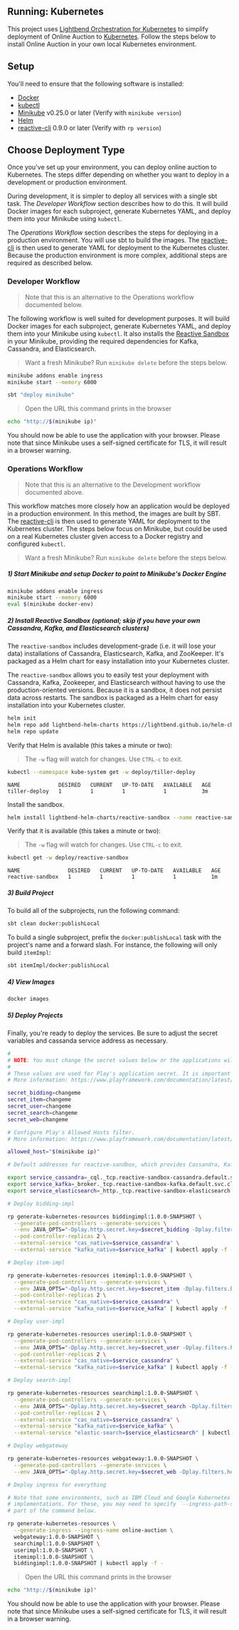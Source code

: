 ## Running: Kubernetes

This project uses [Lightbend Orchestration for Kubernetes](https://developer.lightbend.com/docs/lightbend-orchestration-kubernetes/latest/) to simplify deployment of Online Auction to [Kubernetes](https://kubernetes.io/). Follow the steps below to install Online Auction in your own local Kubernetes environment.

## Setup

You'll need to ensure that the following software is installed:

* [Docker](https://www.docker.com/)
* [kubectl](https://kubernetes.io/docs/tasks/tools/install-kubectl)
* [Minikube](https://github.com/kubernetes/minikube) v0.25.0 or later (Verify with `minikube version`)
* [Helm](https://github.com/kubernetes/helm)
* [reactive-cli](https://developer.lightbend.com/docs/reactive-platform-tooling/latest/cli-installation.html#install-the-cli) 0.9.0 or later (Verify with `rp version`)

## Choose Deployment Type

Once you've set up your environment, you can deploy online auction to Kubernetes. The steps differ depending on whether you want to deploy in a development or production environment.

During development, it is simpler to deploy all services with a single sbt task. The *Developer Workflow* section describes how to do this. It will build Docker images for each subproject, generate Kubernetes YAML, and deploy them into your Minikube using `kubectl`.

The *Operations Workflow* section describes the steps for deploying in a production environment. You will use sbt to build the images. The [reactive-cli](https://github.com/lightbend/reactive-cli) is then used to generate YAML for deployment to the Kubernetes cluster. Because the production environment is more complex, additional steps are required as described below.


### Developer Workflow

> Note that this is an alternative to the Operations workflow documented below.

The following workflow is well suited for development purposes. It will build Docker images for each subproject, generate Kubernetes
YAML, and deploy them into your Minikube using `kubectl`. It also installs the [Reactive Sandbox](https://github.com/lightbend/reactive-sandbox)
in your Minikube, providing the required dependencies for Kafka, Cassandra, and Elasticsearch.

> Want a fresh Minikube? Run `minikube delete` before the steps below.

```bash
minikube addons enable ingress
minikube start --memory 6000

sbt "deploy minikube"
```

> Open the URL this command prints in the browser

```bash
echo "http://$(minikube ip)"
```

You should now be able to use the application with your browser. Please note that since Minikube uses a self-signed
certificate for TLS, it will result in a browser warning.

### Operations Workflow

> Note that this is an alternative to the Development workflow documented above.

This workflow matches more closely how an application would be deployed in a production environment. In this method,
the images are built by SBT. The [reactive-cli](https://github.com/lightbend/reactive-cli) is then
used to generate YAML for deployment to the Kubernetes cluster. The steps below focus on Minikube, but could be used on
a real Kubernetes cluster given access to a Docker registry and configured `kubectl`.

> Want a fresh Minikube? Run `minikube delete` before the steps below.

##### 1) Start Minikube and setup Docker to point to Minikube's Docker Engine

```bash
minikube addons enable ingress
minikube start --memory 6000
eval $(minikube docker-env)
```

##### 2) Install Reactive Sandbox (optional; skip if you have your own Cassandra, Kafka, and Elasticsearch clusters)

The `reactive-sandbox` includes development-grade (i.e. it will lose your data) installations of Cassandra, 
Elasticsearch, Kafka, and ZooKeeper. It's packaged as a Helm chart for easy installation into your Kubernetes cluster.

The `reactive-sandbox` allows you to easily test your deployment with Cassandra, Kafka, Zookeeper, and Elasticsearch without having to use the production-oriented versions. Because it is a sandbox, it does not persist data across restarts. The sandbox is packaged as a Helm chart for easy installation into your Kubernetes cluster.

```bash
helm init
helm repo add lightbend-helm-charts https://lightbend.github.io/helm-charts
helm repo update
```

Verify that Helm is available (this takes a minute or two):

>  The `-w` flag will watch for changes. Use `CTRL-c` to exit.

```bash
kubectl --namespace kube-system get -w deploy/tiller-deploy
```

```
NAME            DESIRED   CURRENT   UP-TO-DATE   AVAILABLE   AGE
tiller-deploy   1         1         1            1           3m
```

Install the sandbox.

```bash
helm install lightbend-helm-charts/reactive-sandbox --name reactive-sandbox
```

Verify that it is available (this takes a minute or two):

>  The `-w` flag will watch for changes. Use `CTRL-c` to exit.

```bash
kubectl get -w deploy/reactive-sandbox
```

```
NAME               DESIRED   CURRENT   UP-TO-DATE   AVAILABLE   AGE
reactive-sandbox   1         1         1            1           1m
```

##### 3) Build Project

To build all of the subprojects, run the following command:

```bash
sbt clean docker:publishLocal
```

To build a single subproject, prefix the `docker:publishLocal` task with the project's name and a forward slash. For instance,
the following will only build `itemImpl`:

```bash
sbt itemImpl/docker:publishLocal
```

##### 4) View Images

```bash
docker images
```

##### 5) Deploy Projects

Finally, you're ready to deploy the services. Be sure to adjust the secret variables and cassanda service address as necessary.

```bash
#
# NOTE: You must change the secret values below or the applications will crash.
#
# These values are used for Play's application secret. It is important that they are set to a secret value.
# More information: https://www.playframework.com/documentation/latest/ApplicationSecret

secret_bidding=changeme
secret_item=changeme
secret_user=changeme
secret_search=changeme
secret_web=changeme

# Configure Play's Allowed Hosts filter.
# More information: https://www.playframework.com/documentation/latest/AllowedHostsFilter

allowed_host="$(minikube ip)"

# Default addresses for reactive-sandbox, which provides Cassandra, Kafka, Elasticsearch

export service_cassandra=_cql._tcp.reactive-sandbox-cassandra.default.svc.cluster.local
export service_kafka=_broker._tcp.reactive-sandbox-kafka.default.svc.cluster.local
export service_elasticsearch=_http._tcp.reactive-sandbox-elasticsearch.default.svc.cluster.local

# Deploy bidding-impl

rp generate-kubernetes-resources biddingimpl:1.0.0-SNAPSHOT \
  --generate-pod-controllers --generate-services \
  --env JAVA_OPTS="-Dplay.http.secret.key=$secret_bidding -Dplay.filters.hosts.allowed.0=$allowed_host" \
  --pod-controller-replicas 2 \
  --external-service "cas_native=$service_cassandra" \
  --external-service "kafka_native=$service_kafka" | kubectl apply -f -

# Deploy item-impl

rp generate-kubernetes-resources itemimpl:1.0.0-SNAPSHOT \
  --generate-pod-controllers --generate-services \
  --env JAVA_OPTS="-Dplay.http.secret.key=$secret_item -Dplay.filters.hosts.allowed.0=$allowed_host" \
  --pod-controller-replicas 2 \
  --external-service "cas_native=$service_cassandra" \
  --external-service "kafka_native=$service_kafka" | kubectl apply -f -

# Deploy user-impl

rp generate-kubernetes-resources userimpl:1.0.0-SNAPSHOT \
  --generate-pod-controllers --generate-services \
  --env JAVA_OPTS="-Dplay.http.secret.key=$secret_user -Dplay.filters.hosts.allowed.0=$allowed_host" \
  --pod-controller-replicas 2 \
  --external-service "cas_native=$service_cassandra" \
  --external-service "kafka_native=$service_kafka" | kubectl apply -f -

# Deploy search-impl

rp generate-kubernetes-resources searchimpl:1.0.0-SNAPSHOT \
  --generate-pod-controllers --generate-services \
  --env JAVA_OPTS="-Dplay.http.secret.key=$secret_search -Dplay.filters.hosts.allowed.0=$allowed_host" \
  --pod-controller-replicas 2 \
  --external-service "cas_native=$service_cassandra" \
  --external-service "kafka_native=$service_kafka" \
  --external-service "elastic-search=$service_elasticsearch" | kubectl apply -f -

# Deploy webgateway

rp generate-kubernetes-resources webgateway:1.0.0-SNAPSHOT \
  --generate-pod-controllers --generate-services \
  --env JAVA_OPTS="-Dplay.http.secret.key=$secret_web -Dplay.filters.hosts.allowed.0=$allowed_host" | kubectl apply -f -

# Deploy ingress for everything

# Note that some environments, such as IBM Cloud and Google Kubernetes Engine have slightly different nginx
# implementations. For these, you may need to specify `--ingress-path-suffix '*'` or `--ingress-path-suffix '.*'` as
# part of the command below.

rp generate-kubernetes-resources \
  --generate-ingress --ingress-name online-auction \
  webgateway:1.0.0-SNAPSHOT \
  searchimpl:1.0.0-SNAPSHOT \
  userimpl:1.0.0-SNAPSHOT \
  itemimpl:1.0.0-SNAPSHOT \
  biddingimpl:1.0.0-SNAPSHOT | kubectl apply -f -

```

> Open the URL this command prints in the browser

```bash
echo "http://$(minikube ip)"
```

You should now be able to use the application with your browser. Please note that since Minikube uses a self-signed
certificate for TLS, it will result in a browser warning.
